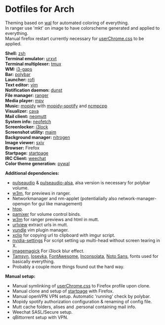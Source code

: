 # Dotfiles for Arch
Theming based on [wal](https://github.com/dylanaraps/pywal) for automated coloring of everything.  
In ranger use 'mkt' on image to have colorscheme generated and applied to everything.  
Manual firefox restart currently necessary for [userChrome.css](.config/userChrome.css) to be applied.

**Shell:** [zsh](https://github.com/zsh-users/zsh)  
**Terminal emulator:** [urxvt](https://github.com/exg/rxvt-unicode)  
**Terminal multiplexer:** [tmux](https://github.com/tmux/tmux)  
**WM:** [i3-gaps](https://github.com/Airblader/i3)  
**Bar:** [polybar](https://github.com/jaagr/polybar)  
**Launcher:** [rofi](https://github.com/DaveDavenport/rofi)  
**Text editor:** [vim](https://github.com/vim/vim)  
**Notification daemon:** [dunst](https://github.com/dunst-project/dunst)  
**File manager:** [ranger](https://github.com/ranger/ranger)  
**Media player:** [mpv](https://github.com/mpv-player/mpv)  
**Music:** [mopidy](https://github.com/mopidy/mopidy) with [mopidy-spotify](https://github.com/mopidy/mopidy-spotify) and [ncmpcpp](https://github.com/arybczak/ncmpcpp)  
**Visualizer:** [cava](https://github.com/karlstav/cava)  
**Mail client:** [neomutt](https://github.com/neomutt/neomutt)  
**System info:** [neofetch](https://github.com/dylanaraps/neofetch)  
**Screenlocker:** [i3lock](https://github.com/i3/i3lock)  
**Screenshot utility:** [maim](https://github.com/naelstrof/maim)  
**Background manager:** [nitrogen](https://github.com/l3ib/nitrogen)  
**Image viewer:** [sxiv](https://github.com/muennich/sxiv)  
**Browser:** Firefox  
**Startpage:** [startpage](https://github.com/ecly/startpage)  
**IRC Client:** [weechat](https://github.com/weechat/weechat)  
**Color theme generation:** [pywal](https://github.com/dylanaraps/pywal)  

**Additional dependencies:**
- [pulseaudio](https://www.archlinux.org/packages/?name=pulseaudio) & [pulseaudio-alsa](https://www.archlinux.org/packages/extra/any/pulseaudio-alsa/), alsa version is necessary for polybar volume.
- [w3m](http://w3m.sourceforge.net/), for previews in ranger.
- Networkmanager and nm-applet (potentialially also network-manager-openvpn for gui like management)
- [htop](https://github.com/hishamhm/htop).
- [pamixer](https://github.com/cdemoulins/pamixer) for volume control binds.
- [w3m](http://w3m.sourceforge.net/) for ranger previews and html in mutt.
- [urlview](https://github.com/sigpipe/urlview) extract urls in mutt.
- [vundle](https://github.com/VundleVim/Vundle.vim) vim plugin manager.
- [xclip](https://github.com/astrand/xclip) for copying url to clipboard with imgur script.
- [nvidia-settings](https://www.archlinux.org/packages/extra/x86_64/nvidia-settings/) For script setting up multi-head without screen tearing in X.
- [imagemagick](https://github.com/ImageMagick/ImageMagick) For i3lock blur effect.
- [Tamsyn](https://www.archlinux.org/packages/community/any/tamsyn-font/), [Iosevka](https://aur.archlinux.org/packages/ttf-iosevka), [FontAwesome](https://aur.archlinux.org/packages/ttf-font-awesome/), [Inconsolata](https://www.archlinux.org/packages/community/any/ttf-inconsolata/), [Noto Sans](https://www.archlinux.org/packages/extra/any/noto-fonts/), fonts used for basically everything.
- Probably a couple more things found out the hard way.

**Manual setup:**
- Manual symlinking of [userChrome.css](.config/userChrome.css) to Firefox profile upon clone.
- Manual clone and setup of [startpage](https://github.com/ecly/startpage) with Firefox.
- Manual openVPN VPN setup. Automatic 'running' check by polybar.
- Mopidy spotify authorization configuration & renaming of config file.
- Mutt cache folders, alises and .personal containing mail info.
- Weechat SASL/Secure setup.
- qBittorrent setup with VPN.

